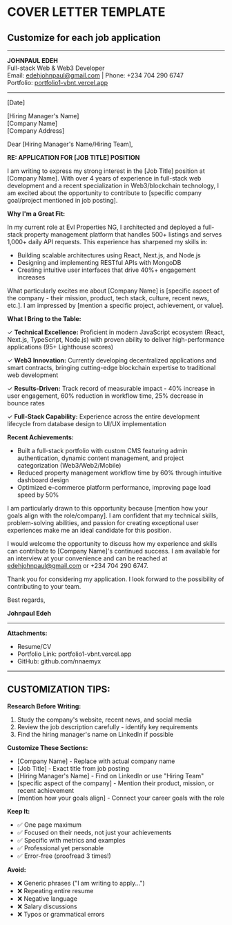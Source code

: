# COVER LETTER TEMPLATE
## Customize for each job application

---

**JOHNPAUL EDEH**  
Full-stack Web & Web3 Developer  
Email: edehjohnpaul@gmail.com | Phone: +234 704 290 6747  
Portfolio: [portfolio1-vbnt.vercel.app](https://portfolio1-vbnt.vercel.app)

---

[Date]

[Hiring Manager's Name]  
[Company Name]  
[Company Address]

Dear [Hiring Manager's Name/Hiring Team],

**RE: APPLICATION FOR [JOB TITLE] POSITION**

I am writing to express my strong interest in the [Job Title] position at [Company Name]. With over 4 years of experience in full-stack web development and a recent specialization in Web3/blockchain technology, I am excited about the opportunity to contribute to [specific company goal/project mentioned in job posting].

**Why I'm a Great Fit:**

In my current role at Evl Properties NG, I architected and deployed a full-stack property management platform that handles 500+ listings and serves 1,000+ daily API requests. This experience has sharpened my skills in:
- Building scalable architectures using React, Next.js, and Node.js
- Designing and implementing RESTful APIs with MongoDB
- Creating intuitive user interfaces that drive 40%+ engagement increases

What particularly excites me about [Company Name] is [specific aspect of the company - their mission, product, tech stack, culture, recent news, etc.]. I am impressed by [mention a specific project, achievement, or value].

**What I Bring to the Table:**

✓ **Technical Excellence:** Proficient in modern JavaScript ecosystem (React, Next.js, TypeScript, Node.js) with proven ability to deliver high-performance applications (95+ Lighthouse scores)

✓ **Web3 Innovation:** Currently developing decentralized applications and smart contracts, bringing cutting-edge blockchain expertise to traditional web development

✓ **Results-Driven:** Track record of measurable impact - 40% increase in user engagement, 60% reduction in workflow time, 25% decrease in bounce rates

✓ **Full-Stack Capability:** Experience across the entire development lifecycle from database design to UI/UX implementation

**Recent Achievements:**

- Built a full-stack portfolio with custom CMS featuring admin authentication, dynamic content management, and project categorization (Web3/Web2/Mobile)
- Reduced property management workflow time by 60% through intuitive dashboard design
- Optimized e-commerce platform performance, improving page load speed by 50%

I am particularly drawn to this opportunity because [mention how your goals align with the role/company]. I am confident that my technical skills, problem-solving abilities, and passion for creating exceptional user experiences make me an ideal candidate for this position.

I would welcome the opportunity to discuss how my experience and skills can contribute to [Company Name]'s continued success. I am available for an interview at your convenience and can be reached at edehjohnpaul@gmail.com or +234 704 290 6747.

Thank you for considering my application. I look forward to the possibility of contributing to your team.

Best regards,

**Johnpaul Edeh**

---

**Attachments:**
- Resume/CV
- Portfolio Link: portfolio1-vbnt.vercel.app
- GitHub: github.com/nnaemyx

---

## CUSTOMIZATION TIPS:

**Research Before Writing:**
1. Study the company's website, recent news, and social media
2. Review the job description carefully - identify key requirements
3. Find the hiring manager's name on LinkedIn if possible

**Customize These Sections:**
- [Company Name] - Replace with actual company name
- [Job Title] - Exact title from job posting
- [Hiring Manager's Name] - Find on LinkedIn or use "Hiring Team"
- [specific aspect of the company] - Mention their product, mission, or recent achievement
- [mention how your goals align] - Connect your career goals with the role

**Keep It:**
- ✅ One page maximum
- ✅ Focused on their needs, not just your achievements
- ✅ Specific with metrics and examples
- ✅ Professional yet personable
- ✅ Error-free (proofread 3 times!)

**Avoid:**
- ❌ Generic phrases ("I am writing to apply...")
- ❌ Repeating entire resume
- ❌ Negative language
- ❌ Salary discussions
- ❌ Typos or grammatical errors

